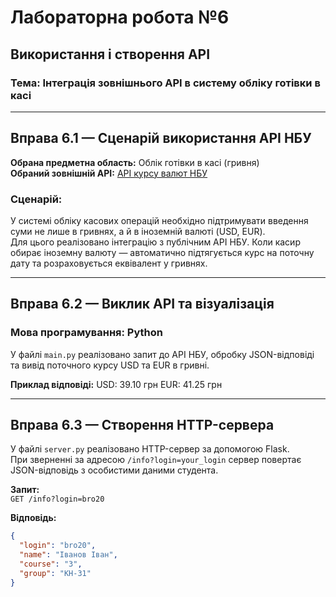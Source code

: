 # Лабораторна робота №6  
## Використання і створення API  
### Тема: Інтеграція зовнішнього API в систему обліку готівки в касі

---

## Вправа 6.1 — Сценарій використання API НБУ

**Обрана предметна область:** Облік готівки в касі (гривня)  
**Обраний зовнішній API:** [API курсу валют НБУ](https://bank.gov.ua/NBUStatService/v1/statdirectory/exchange?json)

### Сценарій:
У системі обліку касових операцій необхідно підтримувати введення суми не лише в гривнях, а й в іноземній валюті (USD, EUR).  
Для цього реалізовано інтеграцію з публічним API НБУ. Коли касир обирає іноземну валюту — автоматично підтягується курс на поточну дату та розраховується еквівалент у гривнях.

---

## Вправа 6.2 — Виклик API та візуалізація

### Мова програмування: Python  
У файлі `main.py` реалізовано запит до API НБУ, обробку JSON-відповіді та вивід поточного курсу USD та EUR в гривні.

**Приклад відповіді:**
USD: 39.10 грн
EUR: 41.25 грн

---

## Вправа 6.3 — Створення HTTP-сервера

У файлі `server.py` реалізовано HTTP-сервер за допомогою Flask.  
При зверненні за адресою `/info?login=your_login` сервер повертає JSON-відповідь з особистими даними студента.

**Запит:**  
`GET /info?login=bro20`

**Відповідь:**
```json
{
  "login": "bro20",
  "name": "Іванов Іван",
  "course": "3",
  "group": "КН-31"
}
